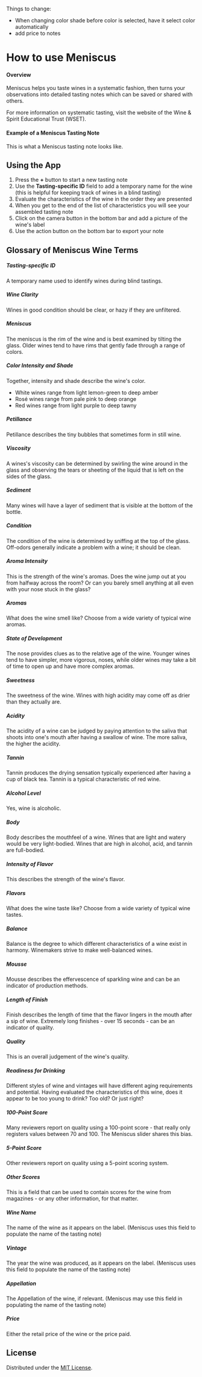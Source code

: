 
Things to change:
- When changing color shade before color is selected, have it select color automatically
- add price to notes

How to use Meniscus
===================

#### Overview
Meniscus helps you taste wines in a systematic fashion, then turns your observations into detailed tasting notes which can be saved or shared with others.

For more information on systematic tasting, visit the website of the Wine & Spirit Educational Trust (WSET).

#### Example of a Meniscus Tasting Note
This is what a Meniscus tasting note looks like.


Using the App
-------------
1. Press the **+** button to start a new tasting note
2. Use the **Tasting-specific ID** field to add a temporary name for the wine (this is helpful for keeping track of wines in a blind tasting)
3. Evaluate the characteristics of the wine in the order they are presented
4. When you get to the end of the list of characteristics you will see your assembled tasting note
5. Click on the camera button in the bottom bar and add a picture of the wine's label
6. Use the action button on the bottom bar to export your note

Glossary of Meniscus Wine Terms
----------
##### Tasting-specific ID
A temporary name used to identify wines during blind tastings.
##### Wine Clarity
Wines in good condition should be clear, or hazy if they are unfiltered.
##### Meniscus
The meniscus is the rim of the wine and is best examined by tilting the glass. Older wines tend to have rims that gently fade through a range of colors.
##### Color Intensity and Shade
Together, intensity and shade describe the wine's color.
- White wines range from light lemon-green to deep amber
- Rosé wines range from pale pink to deep orange
- Red wines range from light purple to deep tawny

##### Petillance
Petillance describes the tiny bubbles that sometimes form in still wine.
##### Viscosity
A wines's viscosity can be determined by swirling the wine around in the glass and observing the tears or sheeting of the liquid that is left on the sides of the glass.
##### Sediment
Many wines will have a layer of sediment that is visible at the bottom of the bottle.
##### Condition
The condition of the wine is determined by sniffing at the top of the glass. Off-odors generally indicate a problem with a wine; it should be clean.
##### Aroma Intensity
This is the strength of the wine's aromas. Does the wine jump out at you from halfway across the room? Or can you barely smell anything at all even with your nose stuck in the glass?
##### Aromas
What does the wine smell like? Choose from a wide variety of typical wine aromas.
##### State of Development
The nose provides clues as to the relative age of the wine. Younger wines tend to have simpler, more vigorous, noses, while older wines may take a bit of time to open up and have more complex aromas.
##### Sweetness
The sweetness of the wine. Wines with high acidity may come off as drier than they actually are.
##### Acidity
The acidity of a wine can be judged by paying attention to the saliva that shoots into one's mouth after having a swallow of wine. The more saliva, the higher the acidity.
##### Tannin
Tannin produces the drying sensation typically experienced after having a cup of black tea. Tannin is a typical characteristic of red wine.
##### Alcohol Level
Yes, wine is alcoholic.
##### Body
Body describes the mouthfeel of a wine. Wines that are light and watery would be very light-bodied. Wines that are high in alcohol, acid, and tannin are full-bodied.
##### Intensity of Flavor
This describes the strength of the wine's flavor.
##### Flavors
What does the wine taste like? Choose from a wide variety of typical wine tastes.
##### Balance
Balance is the degree to which different characteristics of a wine exist in harmony. Winemakers strive to make well-balanced wines.
##### Mousse
Mousse describes the effervescence of sparkling wine and can be an indicator of production methods.
##### Length of Finish
Finish describes the length of time that the flavor lingers in the mouth after a sip of wine. Extremely long finishes - over 15 seconds - can be an indicator of quality.
##### Quality
This is an overall judgement of the wine's quality.
##### Readiness for Drinking
Different styles of wine and vintages will have different aging requirements and potential. Having evaluated the characteristics of this wine, does it appear to be too young to drink? Too old? Or just right?
##### 100-Point Score
Many reviewers report on quality using a 100-point score - that really only registers values between 70 and 100. The Meniscus slider shares this bias.
##### 5-Point Score
Other reviewers report on quality using a 5-point scoring system.
##### Other Scores
This is a field that can be used to contain scores for the wine from magazines - or any other information, for that matter.
##### Wine Name
The name of the wine as it appears on the label. (Meniscus uses this field to populate the name of the tasting note)
##### Vintage
The year the wine was produced, as it appears on the label. (Meniscus uses this field to populate the name of the tasting note)
##### Appellation
The Appellation of the wine, if relevant. (Meniscus may use this field in populating the name of the tasting note)
##### Price
Either the retail price of the wine or the price paid.

## License
Distributed under the [MIT License](/LICENSE.md/).
